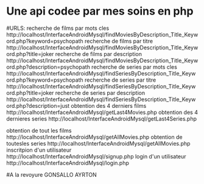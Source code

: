 # Une api codee par mes soins en php 
#URLS:
recherche de films par mots cles
http://localhost/InterfaceAndroidMysql/findMoviesByDescription_Title_Keyword.php?keyword=psychopath
recherche de films par titre
http://localhost/InterfaceAndroidMysql/findMoviesByDescription_Title_Keyword.php?title=joker
recherche de films par description
http://localhost/InterfaceAndroidMysql/findMoviesByDescription_Title_Keyword.php?description=psychopath
recherche de series par mots cles
http://localhost/InterfaceAndroidMysql/findSeriesByDescription_Title_Keyword.php?keyword=psychopath
recherche de series par titre
http://localhost/InterfaceAndroidMysql/findSeriesByDescription_Title_Keyword.php?title=joker
recherche de series par description
http://localhost/InterfaceAndroidMysql/findSeriesByDescription_Title_Keyword.php?description=just
obtention des 4 derniers films
http://localhost/InterfaceAndroidMysql/getLast4Movies.php
obtention des 4 dernieres series
http://localhost/InterfaceAndroidMysql/getLast4Series.php

obtention de tout les films
http://localhost/InterfaceAndroidMysql/getAllMovies.php
obtention de toutesles series
http://localhost/InterfaceAndroidMysql/getAllMovies.php
inscritpion d'un utilisateur
http://localhost/InterfaceAndroidMysql/signup.php
login d'un utilisateur
http://localhost/InterfaceAndroidMysql/login.php


#A la revoyure                                                                                  GONSALLO AYRTON
